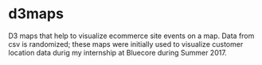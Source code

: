# d3maps
D3 maps that help to visualize ecommerce site events on a map.
Data from csv is randomized; these maps were initially used to visualize customer location data durig my internship at Bluecore during Summer 2017.  
